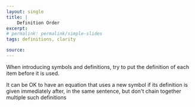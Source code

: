 ```yaml
---
layout: single
title: |
    Definition Order
excerpt: 
# permalink: permalink/simple-slides 
tags: definitions, clarity

source: 
---
```


When introducing symbols and definitions, try to put the definition of each item before it is used. 

It can be OK to have an equation that uses a new symbol if its definition is given immediately after, in the same sentence, but don't chain together multiple such definitions 